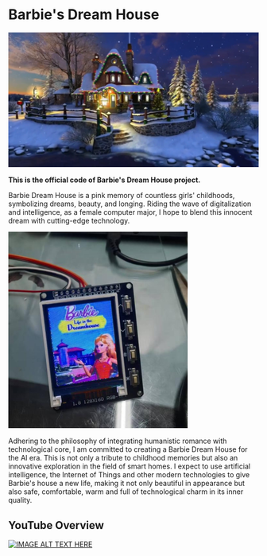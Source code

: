 # Barbie's Dream House

![](imgs/cover.png)

**This is the official code of Barbie's Dream House project.**

Barbie Dream House is a pink memory of countless girls' childhoods, symbolizing dreams, beauty, and longing. Riding the wave of digitalization and intelligence, as a female computer major, I hope to blend this innocent dream with cutting-edge technology. 

![](imgs/Barbie.png)

Adhering to the philosophy of integrating humanistic romance with technological core, I am committed to creating a Barbie Dream House for the AI era. This is not only a tribute to childhood memories but also an innovative exploration in the field of smart homes. I expect to use artificial intelligence, the Internet of Things and other modern technologies to give Barbie's house a new life, making it not only beautiful in appearance but also safe, comfortable, warm and full of technological charm in its inner quality.

## YouTube Overview

[![IMAGE ALT TEXT HERE](https://img.youtube.com/vi/ZFRtiDtWQdQ/0.jpg)](https://www.youtube.com/watch?v=ZFRtiDtWQdQ)

